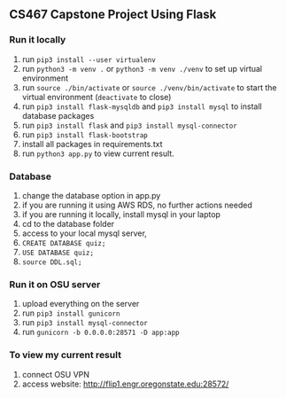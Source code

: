 ## CS467 Capstone Project Using Flask

### Run it locally
1. run ```pip3 install --user virtualenv```
2. run ```python3 -m venv .``` or ```python3 -m venv ./venv``` to set up virtual environment
3. run ```source ./bin/activate``` or ```source ./venv/bin/activate``` to start the virtual environment (```deactivate``` to close)
4. run ```pip3 install flask-mysqldb``` and ```pip3 install mysql``` to install database packages
5. run ```pip3 install flask``` and ```pip3 install mysql-connector```
6. run ```pip3 install flask-bootstrap```
7. install all packages in requirements.txt
8. run ```python3 app.py``` to view current result.



### Database
1. change the database option in app.py
2. if you are running it using AWS RDS, no further actions needed
3. if you are running it locally, install mysql in your laptop
4. cd to the database folder
5. access to your local mysql server, 
6. ```CREATE DATABASE quiz;```
7. ```USE DATABASE quiz;```
8. ```source DDL.sql;```


### Run it on OSU server
1. upload everything on the server
2. run ```pip3 install gunicorn```
3. run ```pip3 install mysql-connector```
4. run ```gunicorn -b 0.0.0.0:28571 -D app:app```


### To view my current result
1. connect OSU VPN
2. access website: http://flip1.engr.oregonstate.edu:28572/
